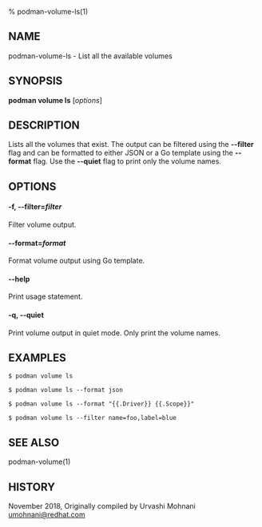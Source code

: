 % podman-volume-ls(1)

## NAME
podman\-volume\-ls - List all the available volumes

## SYNOPSIS
**podman volume ls** [*options*]

## DESCRIPTION

Lists all the volumes that exist. The output can be filtered using the **--filter**
flag and can be formatted to either JSON or a Go template using the **--format**
flag. Use the **--quiet** flag to print only the volume names.

## OPTIONS

#### **-f**, **--filter**=*filter*

Filter volume output.

#### **--format**=*format*

Format volume output using Go template.

#### **--help**

Print usage statement.

#### **-q**, **--quiet**

Print volume output in quiet mode. Only print the volume names.

## EXAMPLES

```
$ podman volume ls

$ podman volume ls --format json

$ podman volume ls --format "{{.Driver}} {{.Scope}}"

$ podman volume ls --filter name=foo,label=blue
```

## SEE ALSO
podman-volume(1)

## HISTORY
November 2018, Originally compiled by Urvashi Mohnani <umohnani@redhat.com>
